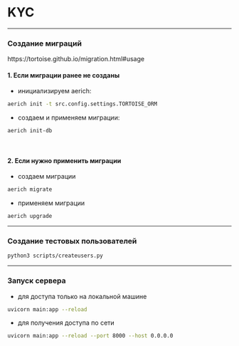 # KYC
<hr>
<h3>Создание миграций</h3>
https://tortoise.github.io/migration.html#usage
<h4>1. Если миграции ранее не созданы</h4>

- инициализируем aerich:

```bash
aerich init -t src.config.settings.TORTOISE_ORM
```

- создаем и применяем миграции:

```bash
aerich init-db
```

</br>
<h4>2. Если нужно применить миграции</h4>

- создаем миграции

```bash
aerich migrate
```

- применяем миграции

```bash
aerich upgrade
```

<hr>
<h3>Создание тестовых пользователей</h3>

```bash
python3 scripts/createusers.py
```

<hr>
<h3>Запуск сервера</h3>

- для доступа только на локальной машине

```bash
uvicorn main:app --reload
```

- для получения доступа по сети

```bash
uvicorn main:app --reload --port 8000 --host 0.0.0.0
```
